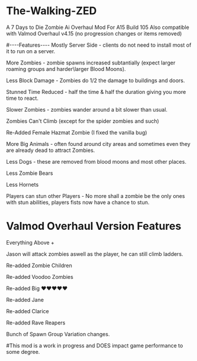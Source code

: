 # The-Walking-ZED
 A 7 Days to Die Zombie Ai Overhaul Mod
 For A15 Build 105
 Also compatible with Valmod Overhaul v4.15 (no progression changes or items removed)

#----Features----
Mostly Server Side - clients do not need to install most of it to run on a server.

More Zombies -  zombie spawns increased subtantially (expect larger roaming groups and harder\larger  Blood Moons).

Less Block Damage - Zombies do 1/2 the damage to buildings and doors.

Stunned Time Reduced - half the time & half the duration giving you more time to react.

Slower Zombies - zombies wander around a bit slower than usual.

Zombies Can't Climb (except for the spider zombies and such)

Re-Added  Female Hazmat Zombie (I fixed the vanilla bug)

More Big Animals - often found around city areas and sometimes even they are already dead to attract Zombies.

Less Dogs  - these are removed from blood moons and most other places.

Less Zombie Bears

Less Hornets

Players can stun other Players - No more shall a zombie be the only ones with stun abilities, players fists now have a chance to stun.


# Valmod Overhaul Version Features

Everything Above +

Jason will attack zombies aswell as the player, he can still climb ladders.

Re-added Zombie Children

Re-added Voodoo Zombies

Re-added Big ♥♥♥♥♥

Re-added Jane

Re-added Clarice

Re-added Rave Reapers

Bunch of Spawn Group Variation changes.

#This mod is a work in progress and DOES impact game performance to some degree.
